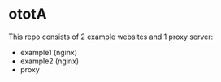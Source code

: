 # ototA
This repo consists of 2 example websites and 1 proxy server:
  - example1 (nginx)
  - example2 (nginx)
  - proxy
